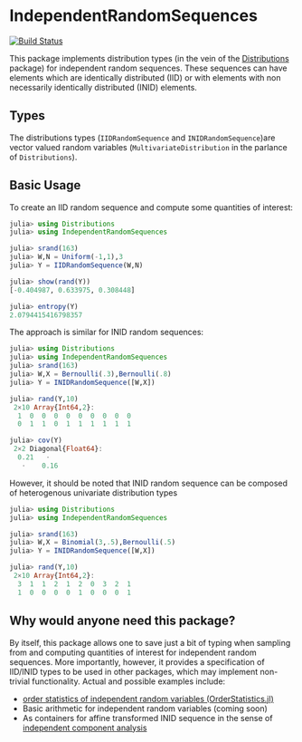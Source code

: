 # IndependentRandomSequences

[![Build Status](https://travis-ci.org/gajomi/IndependentRandomSequences.jl.svg?branch=master)](https://travis-ci.org/gajomi/IndependentRandomSequences.jl)

This package implements distribution types (in the vein of the [Distributions](https://github.com/JuliaStats/Distributions.jl) package) for independent random sequences.  These sequences can have elements which are identically distributed (IID) or with elements with non necessarily identically distributed (INID) elements.

## Types
The distributions types (``IIDRandomSequence`` and ``INIDRandomSequence``)are vector valued random variables (``MultivariateDistribution`` in the parlance of ``Distributions``). 

## Basic Usage

To create an IID random sequence and compute some quantities of interest:

```julia
julia> using Distributions
julia> using IndependentRandomSequences

julia> srand(163)
julia> W,N = Uniform(-1,1),3
julia> Y = IIDRandomSequence(W,N)

julia> show(rand(Y))  
[-0.404987, 0.633975, 0.308448]

julia> entropy(Y)
2.0794415416798357
```

The approach is similar for INID random sequences:
```julia
julia> using Distributions
julia> using IndependentRandomSequences
julia> srand(163)
julia> W,X = Bernoulli(.3),Bernoulli(.8)
julia> Y = INIDRandomSequence([W,X])

julia> rand(Y,10)  
 2×10 Array{Int64,2}:
  1  0  0  0  0  0  0  0  0  0
  0  1  1  0  1  1  1  1  1  1

julia> cov(Y)
 2×2 Diagonal{Float64}:
  0.21   ⋅  
   ⋅    0.16
```

However, it should be noted that INID random sequence can be composed of heterogenous univariate distribution types
```julia
julia> using Distributions
julia> using IndependentRandomSequences

julia> srand(163)
julia> W,X = Binomial(3,.5),Bernoulli(.5)
julia> Y = INIDRandomSequence([W,X])

julia> rand(Y,10)
 2×10 Array{Int64,2}:
  3  1  1  2  1  2  0  3  2  1
  1  0  0  0  0  1  0  0  0  1
```

## Why would anyone need this package?

By itself, this package allows one to save just a bit of typing when sampling from and computing quantities of interest for independent random sequences. More importantly, however, it provides a specification of IID/INID types to be used in other packages, which may implement non-trivial functionality. Actual and possible examples include:
- [order statistics of independent random variables (OrderStatistics.jl)](https://github.com/gajomi/OrderStatistics.jl)
- Basic arithmetic for independent random variables (coming soon)
- As containers for affine transformed INID sequence in the sense of [independent component analysis](https://en.wikipedia.org/wiki/Independent_component_analysis)
